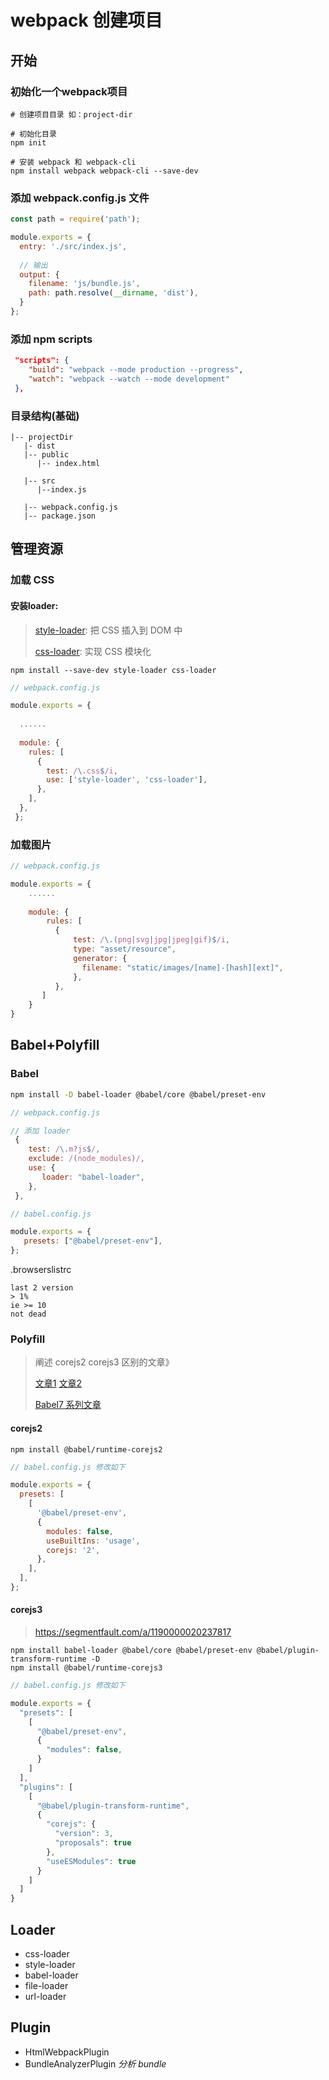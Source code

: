 # webpack 创建项目

## 开始

### 初始化一个webpack项目

```shell
# 创建项目目录 如：project-dir

# 初始化目录
npm init

# 安装 webpack 和 webpack-cli
npm install webpack webpack-cli --save-dev
```

### 添加 webpack.config.js 文件

```js
const path = require('path');

module.exports = {
  entry: './src/index.js',
    
  // 输出
  output: {
    filename: 'js/bundle.js',
    path: path.resolve(__dirname, 'dist'),
  }
};
```

### 添加 npm scripts

```json
 "scripts": {
    "build": "webpack --mode production --progress",
    "watch": "webpack --watch --mode development"
 },
```

### 目录结构(基础)

```
|-- projectDir
   |- dist
   |-- public
  	  |-- index.html
  	 
   |-- src
      |--index.js
     
   |-- webpack.config.js
   |-- package.json
```



## 管理资源

### 加载 CSS 

#### 安装loader: 

>    [style-loader](https://webpack.docschina.org/loaders/style-loader): 把 CSS 插入到 DOM 中
>
>    [css-loader](https://webpack.docschina.org/loaders/css-loader): 实现 CSS 模块化

```shell
npm install --save-dev style-loader css-loader
```

```js
// webpack.config.js 

module.exports = {
     
  ......
  
  module: {
    rules: [
      {
        test: /\.css$/i,
        use: ['style-loader', 'css-loader'],
      },
    ],
  },
 };
```



### 加载图片

```js
// webpack.config.js

module.exports = {
    ......
    
    module: {
        rules: [
          {
        	  test: /\.(png|svg|jpg|jpeg|gif)$/i,
        	  type: "asset/resource",
        	  generator: {
          	    filename: "static/images/[name]-[hash][ext]",
        	  },
          },
       ]
    }
}
```



## Babel+Polyfill

### Babel

```bash
npm install -D babel-loader @babel/core @babel/preset-env
```

```js
// webpack.config.js

// 添加 loader
 {
    test: /\.m?js$/,
    exclude: /(node_modules)/,
    use: {
       loader: "babel-loader",
    },
 },

```

```js
// babel.config.js

module.exports = {
   presets: ["@babel/preset-env"],
};
```



.browserslistrc

```
last 2 version
> 1%
ie >= 10
not dead
```



### Polyfill

>   阐述 corejs2 corejs3 区别的文章》
>
>   [文章1](https://blog.csdn.net/hbiao68/article/details/104100731) [文章2](https://segmentfault.com/q/1010000018937075)
>
>   [Babel7 系列文章](https://segmentfault.com/a/1190000020237738)

#### corejs2

```shell
npm install @babel/runtime-corejs2
```

```js
// babel.config.js 修改如下

module.exports = {
  presets: [
    [
      '@babel/preset-env',
      {
        modules: false,
        useBuiltIns: 'usage',
        corejs: '2',
      },
    ],
  ],
};

```

#### corejs3

>   https://segmentfault.com/a/1190000020237817

```shell
npm install babel-loader @babel/core @babel/preset-env @babel/plugin-transform-runtime -D
npm install @babel/runtime-corejs3
```

```js
// babel.config.js 修改如下

module.exports = {
  "presets": [
    [
      "@babel/preset-env",
      {
        "modules": false,
      }
    ]
  ],
  "plugins": [
    [
      "@babel/plugin-transform-runtime",
      {
        "corejs": {
          "version": 3,
          "proposals": true
        },
        "useESModules": true
      }
    ]
  ]
}
```



## Loader

-   css-loader
-   style-loader
-   babel-loader
-   file-loader
-   url-loader



## Plugin

-   HtmlWebpackPlugin
-   BundleAnalyzerPlugin *分析 bundle*

